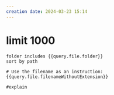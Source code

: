 ```yaml
---
creation date: 2024-03-23 15:14
---
```


# limit 1000

```tasks
folder includes {{query.file.folder}}
sort by path

# Use the filename as an instruction:
{{query.file.filenameWithoutExtension}}

#explain
```
